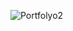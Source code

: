 ![Portfolyo2](https://user-images.githubusercontent.com/79536194/184508257-bbfd98f1-ddb7-43f0-8c22-66bc73103c49.png)
